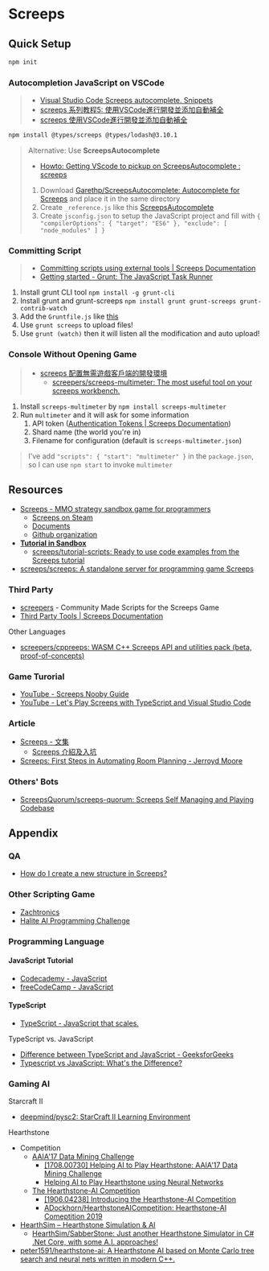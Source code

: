# Screeps

## Quick Setup

```sh
npm init
```

### Autocompletion JavaScript on VSCode

> * [Visual Studio Code Screeps autocomplete. Snippets](https://gitlab.com/snippets/1722234)
> * [screeps 系列教程5: 使用VSCode進行開發並添加自動補全](https://www.bilibili.com/read/cv3672843/)
> * [screeps 使用VSCode進行開發並添加自動補全](https://www.twblogs.net/a/5d480d90bd9eee541c3026fe)

```sh
npm install @types/screeps @types/lodash@3.10.1
```

> Alternative: Use **ScreepsAutocomplete**
>
> * [Howto: Getting VScode to pickup on ScreepsAutocomplete : screeps](https://www.reddit.com/r/screeps/comments/6s8rwz/howto_getting_vscode_to_pickup_on/)
>
> 1. Download [Garethp/ScreepsAutocomplete: Autocomplete for Screeps](https://github.com/Garethp/ScreepsAutocomplete) and place it in the same directory
> 2. Create `_reference.js` like this [ScreepsAutocomplete](https://gist.github.com/quonic/d7a7d385c85846027a7ca3dd03a0e985)
> 3. Create `jsconfig.json` to setup the JavaScript project and fill with `{ "compilerOptions": { "target": "ES6" }, "exclude": [ "node_modules" ] }`

### Committing Script

> * [Committing scripts using external tools | Screeps Documentation](https://docs.screeps.com/commit.html)
> * [Getting started - Grunt: The JavaScript Task Runner](https://gruntjs.com/getting-started#working-with-an-existing-grunt-project)

1. Install grunt CLI tool `npm install -g grunt-cli`
2. Install grunt and grunt-screeps `npm install grunt grunt-screeps grunt-contrib-watch`
3. Add the `Gruntfile.js` like [this](ExampleGruntfile.js)
4. Use `grunt screeps` to upload files!
5. Use `grunt (watch)` then it will listen all the modification and auto upload!

### Console Without Opening Game

> * [screeps 配置無需遊戲客戶端的開發環境](https://www.jianshu.com/p/ecfe39853306)
>   * [screepers/screeps-multimeter: The most useful tool on your screeps workbench.](https://github.com/screepers/screeps-multimeter)

1. Install `screeps-multimeter` by `npm install screeps-multimeter`
2. Run `multimeter` and it will ask for some information
   1. API token ([Authentication Tokens | Screeps Documentation](https://docs.screeps.com/auth-tokens.html))
   2. Shard name (the world you're in)
   3. Filename for configuration (default is `screeps-multimeter.json`)

> I've add `"scripts": { "start": "multimeter" }` in the `package.json`, so I can use `npm start` to invoke `multimeter`

## Resources

* [Screeps - MMO strategy sandbox game for programmers](https://screeps.com/)
  * [Screeps on Steam](https://store.steampowered.com/app/464350/Screeps/)
  * [Documents](https://docs.screeps.com/)
  * [Github organization](https://github.com/screeps)
* [**Tutorial in Sandbox**](https://screeps.com/a/#!/sim/tutorial)
  * [screeps/tutorial-scripts: Ready to use code examples from the Screeps tutorial](https://github.com/screeps/tutorial-scripts)
* [screeps/screeps: A standalone server for programming game Screeps](https://github.com/screeps/screeps)

### Third Party

* [screepers](https://github.com/screepers) - Community Made Scripts for the Screeps Game
* [Third Party Tools | Screeps Documentation](https://docs.screeps.com/third-party.html)

Other Languages

* [screepers/cppreeps: WASM C++ Screeps API and utilities pack (beta, proof-of-concepts)](https://github.com/screepers/cppreeps)

### Game Turorial

* [YouTube - Screeps Nooby Guide](https://www.youtube.com/playlist?list=PL0EZQ169YGlor5rzeJEYYPE3tGYT2zGT2)
* [YouTube - Let's Play Screeps with TypeScript and Visual Studio Code](https://www.youtube.com/playlist?list=PLCRhjmqETCePxmtB2mKScrJB_SCAI6jqw)

### Article

* [Screeps - 文集](https://www.jianshu.com/nb/38374718)
  * [Screeps 介紹及入坑](https://www.jianshu.com/p/da5ffe2c22ee)
* [Screeps: First Steps in Automating Room Planning - Jerroyd Moore](http://www.jerroydmoore.com/blog/screeps-first-steps-in-automating-room-planning)

### Others' Bots

* [ScreepsQuorum/screeps-quorum: Screeps Self Managing and Playing Codebase](https://github.com/ScreepsQuorum/screeps-quorum)

## Appendix

### QA

* [How do I create a new structure in Screeps?](https://stackoverflow.com/questions/27051872/how-do-i-create-a-new-structure-in-screeps)

### Other Scripting Game

* [Zachtronics](http://www.zachtronics.com/)
* [Halite AI Programming Challenge](https://www.halite.io/)

### Programming Language

#### JavaScript Tutorial

* [Codecademy - JavaScript](https://www.codecademy.com/learn/introduction-to-javascript)
* [freeCodeCamp - JavaScript](https://learn.freecodecamp.org/javascript-algorithms-and-data-structures/basic-javascript)

#### TypeScript

* [TypeScript - JavaScript that scales.](https://www.typescriptlang.org/)

TypeScript vs. JavaScript

* [Difference between TypeScript and JavaScript - GeeksforGeeks](https://www.geeksforgeeks.org/difference-between-typescript-and-javascript/)
* [Typescript vs JavaScript: What's the Difference?](https://www.guru99.com/typescript-vs-javascript.html)

### Gaming AI

Starcraft II

* [deepmind/pysc2: StarCraft II Learning Environment](https://github.com/deepmind/pysc2)

Hearthstone

* Competition
  * [AAIA'17 Data Mining Challenge](https://knowledgepit.ml/aaia17-data-mining-challenge/)
    * [[1708.00730] Helping AI to Play Hearthstone: AAIA'17 Data Mining Challenge](https://arxiv.org/abs/1708.00730)
    * [Helping AI to Play Hearthstone using Neural Networks](https://annals-csis.org/Volume_11/drp/pdf/561.pdf)
  * [The Hearthstone-AI Competition](https://dockhorn.antares.uberspace.de/wordpress/)
    * [[1906.04238] Introducing the Hearthstone-AI Competition](https://arxiv.org/abs/1906.04238)
    * [ADockhorn/HearthstoneAICompetition: Hearthstone-AI Comeptition 2019](https://github.com/ADockhorn/HearthstoneAICompetition)
* [HearthSim – Hearthstone Simulation & AI](https://hearthsim.info/)
  * [HearthSim/SabberStone: Just another Hearthstone Simulator in C# .Net Core, with some A.I. approaches!](https://github.com/HearthSim/SabberStone)
* [peter1591/hearthstone-ai: A Hearthstone AI based on Monte Carlo tree search and neural nets written in modern C++.](https://github.com/peter1591/hearthstone-ai)
